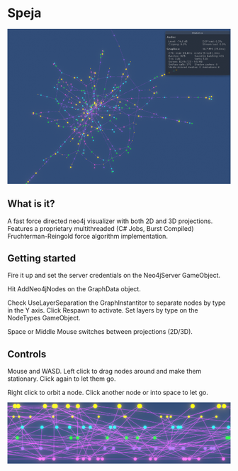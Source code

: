 # Speja

![Alt text](Capture.png?raw=true "Layers")

## What is it?
A fast force directed neo4j visualizer with both 2D and 3D projections. Features a proprietary multithreaded (C# Jobs, Burst Compiled) Fruchterman-Reingold force algorithm implementation.

## Getting started
Fire it up and set the server credentials on the Neo4jServer GameObject.

Hit AddNeo4jNodes on the GraphData object.

Check UseLayerSeparation the GraphInstantitor to separate nodes by type in the Y axis. Click Respawn to activate. Set layers by type on the NodeTypes GameObject.

Space or Middle Mouse switches between projections (2D/3D).

## Controls

Mouse and WASD. Left click to drag nodes around and make them stationary. Click again to let them go.

Right click to orbit a node. Click another node or into space to let go.

![Alt text](layers.png?raw=true "Layers")